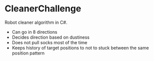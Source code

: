 # CleanerChallenge
Robot cleaner algorithm in C#.
- Can go in 8 directions
- Decides direction based on dustiness
- Does not pull socks most of the time
- Keeps history of target positions to not to stuck between the same position pattern
